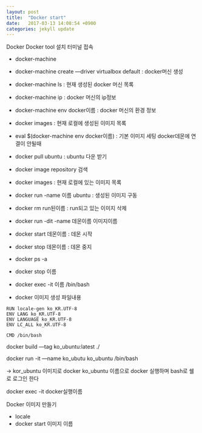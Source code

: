 ```yaml
---
layout: post
title:  "Docker start"
date:   2017-03-13 14:08:54 +0900
categories: jekyll update
---
```

Docker
Docker tool 설치
터미널 접속
- docker-machine
- docker-machine create —driver virtualbox default : docker머신 생성
- docker-machine ls : 현재 생성된 docker 머신 목록
- docker-machine ip : docker 머신의 ip정보
- docker-machine env docker이름 : docker 머신의 환경 정보
- docker images : 현재 로컬에 생성된 이미지 목록
- eval $(docker-machine env docker이름) : 기본 이미지 세팅 docker데몬에 연결이 안될때
- docker pull ubuntu : ubuntu 다운 받기
- docker image repository 검색
- docker images : 현재 로컬에 있는 이미지 목록
- docker run -name 이름 ubuntu : 생성된 이미지 구동
- docker rm run된이름 : run되고 있는 이미지 삭제
- docker run -dit -name 데몬이름 이미지이름
- docker start 데몬이름 : 데몬 시작
- docker stop 데몬이름 : 데몬 중지

- docker ps -a
- docker stop 이름
- docker exec -it 이름 /bin/bash
- docker 이미지 생성 파일내용

```
RUN locale-gen ko_KR.UTF-8
ENV LANG ko_KR.UTF-8
ENV LANGUAGE ko_KR.UTF-8
ENV LC_ALL ko_KR.UTF-8

CMD /bin/bash    
```

docker build —tag ko\_ubuntu:latest ./

docker run -it  —name ko\_ubutu ko\_ubuntu /bin/bash

-> kor\_ubuntu 이미지로 docker  ko\_ubuntu 이름으로 docker 실행하며 bash로 쉘로 로그인 한다

docker exec -it docker실행이름

Docker 이미지 만들기
- locale
- docker start 이미지 이름



[jekyll-docs]: https://jekyllrb.com/docs/home
[jekyll-gh]:   https://github.com/jekyll/jekyll
[jekyll-talk]: https://talk.jekyllrb.com/
